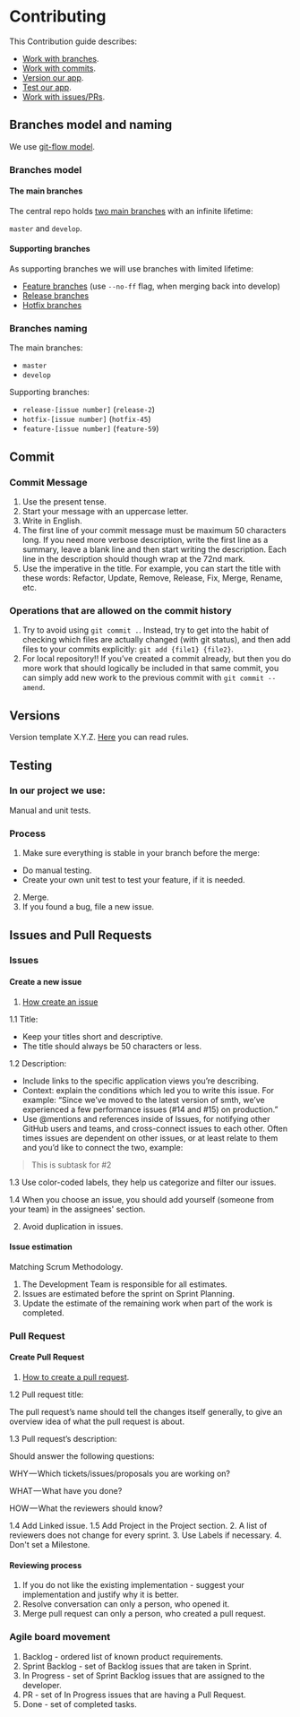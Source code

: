 # Contributing

This Contribution guide describes:

- [Work with branches](#branches-model-and-naming).
- [Work with commits](#commit).
- [Version our app](#versions).
- [Test our app](#testing).
- [Work with issues/PRs](#issues-and-pull-requests).


## Branches model and naming

We use [git-flow model](https://nvie.com/posts/a-successful-git-branching-model/).

### Branches model 

#### The main branches

The central repo holds [two main branches](https://nvie.com/posts/a-successful-git-branching-model/#the-main-branches) with an infinite lifetime:

`master` and `develop`.

#### Supporting branches

As supporting branches we will use branches with limited lifetime: 
- [Feature branches](https://nvie.com/posts/a-successful-git-branching-model/#feature-branches) (use `--no-ff` flag, when merging back into develop)
- [Release branches](https://nvie.com/posts/a-successful-git-branching-model/#release-branches)
- [Hotfix branches](https://nvie.com/posts/a-successful-git-branching-model/#hotfix-branches)

### Branches naming

The main branches:
- `master`
- `develop`

Supporting branches:
- `release-[issue number]` (`release-2`)
- `hotfix-[issue number]` (`hotfix-45`)
- `feature-[issue number]` (`feature-59`)


## Commit

### Commit Message

1. Use the present tense.
2. Start your message with an uppercase letter.
3. Write in English.
4. The first line of your commit message must be maximum 50 characters long. If you need more verbose description, write the first line as a summary, leave a blank line and then start writing the description. Each line in the description should though wrap at the 72nd mark.
5. Use the imperative in the title. For example, you can start the title with these words: Refactor, Update, Remove, Release, Fix, Merge, Rename, etc.

### Operations that are allowed on the commit history

1. Try to avoid using `git commit .`. Instead, try to get into the habit of checking which files are actually changed (with git status), and then add files to your commits explicitly: `git add {file1} {file2}`.
2. For local repository!! If you’ve created a commit already, but then you do more work that should logically be included in that same commit, you can simply add new work to the previous commit with `git commit --amend`.

## Versions

Version template X.Y.Z. [Here](https://semver.org/) you can read rules.

## Testing

### In our project we use:

Manual and unit tests.

### Process

1. Make sure everything is stable in your branch before the merge:
- Do manual testing.
- Create your own unit test to test your feature, if it is needed.
2. Merge.
3. If you found a bug, file a new issue.


## Issues and Pull Requests

### Issues 

#### Create a new issue

1. [How create an issue](https://help.github.com/en/github/managing-your-work-on-github/creating-an-issue)

1.1 Title:

- Keep your titles short and descriptive.
- The title should always be 50 characters or less.

1.2 Description:

- Include links to the specific application views you’re describing.
- Context: explain the conditions which led you to write this issue. For example: “Since we’ve moved to the latest version of smth, we’ve experienced a few performance issues (#14 and #15) on production.”
- Use @mentions and references inside of Issues, for notifying other GitHub users and teams, and cross-connect issues to each other. Often times issues are dependent on other issues, or at least relate to them and you’d like to connect the two, example:

>This is subtask for #2

1.3 Use color-coded labels, they help us categorize and filter our issues.

1.4 When you choose an issue, you should add yourself (someone from your team) in the assignees' section.

2. Avoid duplication in issues.

#### Issue estimation

Matching Scrum Methodology.
1. The Development Team is responsible for all estimates.
2. Issues are estimated before the sprint on Sprint Planning.
3. Update the estimate of the remaining work when part of the work is completed.

### Pull Request

#### Create Pull Request

1. [How to create a pull request](https://help.github.com/en/github/collaborating-with-issues-and-pull-requests/creating-a-pull-request).

1.2 Pull request title: 

The pull request’s name should tell the changes itself generally, to give an overview idea of what the pull request is about.

1.3 Pull request’s description: 

Should answer the following questions:

WHY — Which tickets/issues/proposals you are working on?

WHAT — What have you done?

HOW — What the reviewers should know?

1.4 Add Linked issue.
1.5 Add Project in the Project section.
2. A list of reviewers does not change for every sprint.
3. Use Labels if necessary.
4. Don't set a Milestone.

#### Reviewing process

1. If you do not like the existing implementation - suggest your implementation and justify why it is better.
2. Resolve conversation can only a person, who opened it.
3. Merge pull request can only a person, who created a pull request.

### Agile board movement

1. Backlog - ordered list of known product requirements.
2. Sprint Backlog - set of Backlog issues that are taken in Sprint.
3. In Progress - set of Sprint Backlog issues that are assigned to the developer.
4. PR - set of In Progress issues that are having a Pull Request.
5. Done - set of completed tasks.

